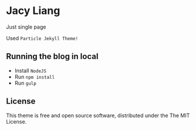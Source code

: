# Jacy Liang

Just single page

Used `Particle Jekyll Theme!`

## Running the blog in local
* Install ```NodeJS```
* Run ```npm install```
* Run ```gulp```

## License
This theme is free and open source software, distributed under the The MIT License. 
